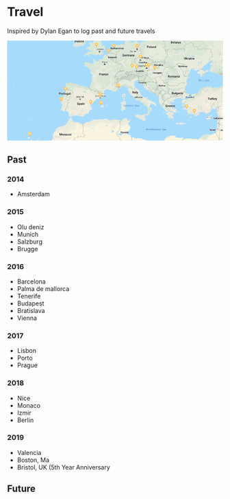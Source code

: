 # Travel

Inspired by Dylan Egan to log past and future travels

<img src="map.png">

## Past

### 2014

* Amsterdam

### 2015

* Olu deniz
* Munich
* Salzburg
* Brugge

### 2016

* Barcelona
* Palma de mallorca
* Tenerife
* Budapest
* Bratislava
* Vienna


### 2017 

* Lisbon
* Porto
* Prague

### 2018 

* Nice
* Monaco
* Izmir
* Berlin


### 2019

* Valencia
* Boston, Ma
* Bristol, UK  (5th Year Anniversary

## Future

